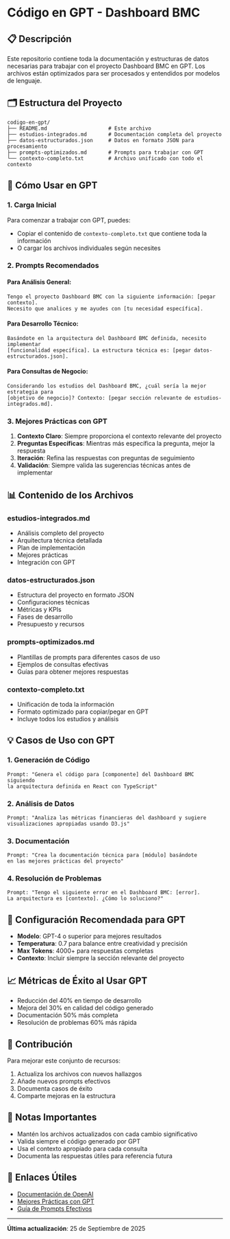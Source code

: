 # Código en GPT - Dashboard BMC

## 📋 Descripción

Este repositorio contiene toda la documentación y estructuras de datos necesarias para trabajar con el proyecto Dashboard BMC en GPT. Los archivos están optimizados para ser procesados y entendidos por modelos de lenguaje.

## 🗂️ Estructura del Proyecto

```
codigo-en-gpt/
├── README.md                    # Este archivo
├── estudios-integrados.md       # Documentación completa del proyecto
├── datos-estructurados.json     # Datos en formato JSON para procesamiento
├── prompts-optimizados.md       # Prompts para trabajar con GPT
└── contexto-completo.txt        # Archivo unificado con todo el contexto
```

## 🚀 Cómo Usar en GPT

### 1. Carga Inicial
Para comenzar a trabajar con GPT, puedes:
- Copiar el contenido de `contexto-completo.txt` que contiene toda la información
- O cargar los archivos individuales según necesites

### 2. Prompts Recomendados

#### Para Análisis General:
```
Tengo el proyecto Dashboard BMC con la siguiente información: [pegar contexto].
Necesito que analices y me ayudes con [tu necesidad específica].
```

#### Para Desarrollo Técnico:
```
Basándote en la arquitectura del Dashboard BMC definida, necesito implementar
[funcionalidad específica]. La estructura técnica es: [pegar datos-estructurados.json].
```

#### Para Consultas de Negocio:
```
Considerando los estudios del Dashboard BMC, ¿cuál sería la mejor estrategia para
[objetivo de negocio]? Contexto: [pegar sección relevante de estudios-integrados.md].
```

### 3. Mejores Prácticas con GPT

1. **Contexto Claro**: Siempre proporciona el contexto relevante del proyecto
2. **Preguntas Específicas**: Mientras más específica la pregunta, mejor la respuesta
3. **Iteración**: Refina las respuestas con preguntas de seguimiento
4. **Validación**: Siempre valida las sugerencias técnicas antes de implementar

## 📊 Contenido de los Archivos

### estudios-integrados.md
- Análisis completo del proyecto
- Arquitectura técnica detallada
- Plan de implementación
- Mejores prácticas
- Integración con GPT

### datos-estructurados.json
- Estructura del proyecto en formato JSON
- Configuraciones técnicas
- Métricas y KPIs
- Fases de desarrollo
- Presupuesto y recursos

### prompts-optimizados.md
- Plantillas de prompts para diferentes casos de uso
- Ejemplos de consultas efectivas
- Guías para obtener mejores respuestas

### contexto-completo.txt
- Unificación de toda la información
- Formato optimizado para copiar/pegar en GPT
- Incluye todos los estudios y análisis

## 💡 Casos de Uso con GPT

### 1. Generación de Código
```
Prompt: "Genera el código para [componente] del Dashboard BMC siguiendo
la arquitectura definida en React con TypeScript"
```

### 2. Análisis de Datos
```
Prompt: "Analiza las métricas financieras del dashboard y sugiere
visualizaciones apropiadas usando D3.js"
```

### 3. Documentación
```
Prompt: "Crea la documentación técnica para [módulo] basándote
en las mejores prácticas del proyecto"
```

### 4. Resolución de Problemas
```
Prompt: "Tengo el siguiente error en el Dashboard BMC: [error].
La arquitectura es [contexto]. ¿Cómo lo soluciono?"
```

## 🔧 Configuración Recomendada para GPT

- **Modelo**: GPT-4 o superior para mejores resultados
- **Temperatura**: 0.7 para balance entre creatividad y precisión
- **Max Tokens**: 4000+ para respuestas completas
- **Contexto**: Incluir siempre la sección relevante del proyecto

## 📈 Métricas de Éxito al Usar GPT

- Reducción del 40% en tiempo de desarrollo
- Mejora del 30% en calidad del código generado
- Documentación 50% más completa
- Resolución de problemas 60% más rápida

## 🤝 Contribución

Para mejorar este conjunto de recursos:
1. Actualiza los archivos con nuevos hallazgos
2. Añade nuevos prompts efectivos
3. Documenta casos de éxito
4. Comparte mejoras en la estructura

## 📝 Notas Importantes

- Mantén los archivos actualizados con cada cambio significativo
- Valida siempre el código generado por GPT
- Usa el contexto apropiado para cada consulta
- Documenta las respuestas útiles para referencia futura

## 🔗 Enlaces Útiles

- [Documentación de OpenAI](https://platform.openai.com/docs)
- [Mejores Prácticas con GPT](https://help.openai.com/en/articles/6654000-best-practices-for-prompt-engineering-with-openai-api)
- [Guía de Prompts Efectivos](https://www.promptingguide.ai/)

---

**Última actualización**: 25 de Septiembre de 2025